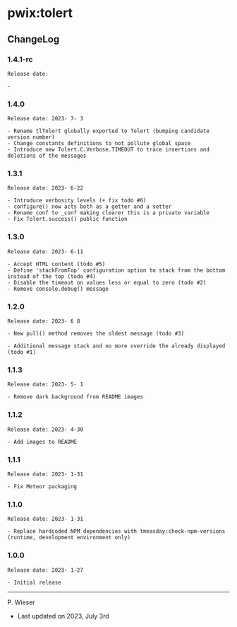 # pwix:tolert

## ChangeLog

### 1.4.1-rc

    Release date: 

    - 

### 1.4.0

    Release date: 2023- 7- 3

    - Rename tlTolert globally exported to Tolert (bumping candidate version number)
    - Change constants definitions to not pollute global space
    - Introduce new Tolert.C.Verbose.TIMEOUT to trace insertions and deletions of the messages

### 1.3.1

    Release date: 2023- 6-22

    - Introduce verbosity levels (+ fix todo #6)
    - configure() now acts both as a getter and a setter
    - Rename conf to _conf making clearer this is a private variable
    - Fix Tolert.success() public function

### 1.3.0

    Release date: 2023- 6-11

    - Accept HTML content (todo #5)
    - Define 'stackFromTop' configuration option to stack from the bottom instead of the top (todo #4)
    - Disable the timeout on values less or equal to zero (todo #2)
    - Remove console.debug() message

### 1.2.0

    Release date: 2023- 6 8

    - New pull() method removes the oldest message (todo #3)

    - Additional message stack and no more override the already displayed (todo #1)

### 1.1.3

    Release date: 2023- 5- 1

    - Remove dark background from README images

### 1.1.2

    Release date: 2023- 4-30

    - Add images to README

### 1.1.1

    Release date: 2023- 1-31

    - Fix Meteor packaging

### 1.1.0

    Release date: 2023- 1-31

    - Replace hardcoded NPM dependencies with tmeasday:check-npm-versions (runtime, development environment only)

### 1.0.0

    Release date: 2023- 1-27

    - Initial release

---
P. Wieser
- Last updated on 2023, July 3rd
